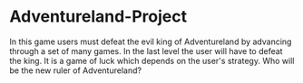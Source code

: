 # Adventureland-Project
In this game users must defeat the evil king of Adventureland by advancing through a set of many games. In the last level the user will have to defeat the king. It is a game of luck which depends on the user's strategy. Who will be the new ruler of Adventureland?
